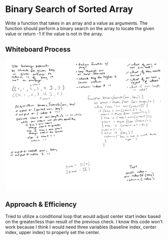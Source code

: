 # Binary Search of Sorted Array
Write a function that takes in an array and a value as arguments. The function should perform a binary search on the array to locate the given value or return -1 if the value is not in the array.

## Whiteboard Process
![Whiteboard 02](/array-binary-search/02-binary-search.jpg)

## Approach & Efficiency
Tried to utilize a conditional loop that would adjust center start index based on the greater/less than result of the previous check. I know this code won't work because I think I would need three variables (baseline index, center index, upper index) to properly set the center.
